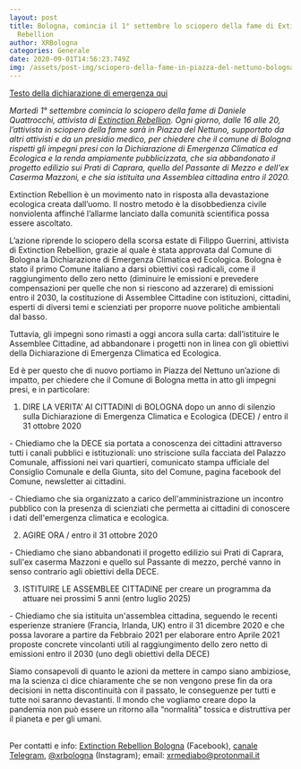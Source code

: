 ```yaml
---
layout: post
title: Bologna, comincia il 1° settembre lo sciopero della fame di Extinction
  Rebellion
author: XRBologna
categories: Generale
date: 2020-09-01T14:56:23.749Z
img: /assets/post-img/sciopero-della-fame-in-piazza-del-nettuno-bologna.jpg
---
```

[Testo della dichiarazione di emergenza qui](https://www.xrbologna.it/sciopero)

*Martedì 1° settembre comincia lo sciopero della fame di Daniele Quattrocchi, attivista di [Extinction Rebellion](https://extinctionrebellion.it/chi-siamo/extinction-rebellion/). Ogni giorno, dalle 16 alle 20, l’attivista in sciopero della fame sarà in Piazza del Nettuno, supportato da altri attivisti e da un presidio medico, per chiedere che il comune di Bologna rispetti gli impegni presi con la Dichiarazione di Emergenza Climatica ed Ecologica e la renda ampiamente pubblicizzata, che sia abbandonato il progetto edilizio sui Prati di Caprara, quello del Passante di Mezzo e dell'ex Caserma Mazzoni, e che sia istituita una Assemblea cittadina entro il 2020.* 

Extinction Rebellion è un movimento nato in risposta alla devastazione ecologica creata dall’uomo. Il nostro metodo è la disobbedienza civile nonviolenta affinché l’allarme lanciato dalla comunità scientifica possa essere ascoltato. 

L’azione riprende lo sciopero della scorsa estate di Filippo Guerrini, attivista di Extinction Rebellion, grazie al quale è stata approvata dal Comune di Bologna la Dichiarazione di Emergenza Climatica ed Ecologica. Bologna è stato il primo Comune italiano a darsi obiettivi così radicali, come il raggiungimento dello zero netto (diminuire le emissioni e prevedere compensazioni per quelle che non si riescono ad azzerare) di emissioni entro il 2030, la costituzione di Assemblee Cittadine con istituzioni, cittadini, esperti di diversi temi e scienziati per proporre nuove politiche ambientali dal basso.

Tuttavia, gli impegni sono rimasti a oggi ancora sulla carta: dall’istituire le Assemblee Cittadine, ad abbandonare i progetti non in linea con gli obiettivi della Dichiarazione di Emergenza Climatica ed Ecologica.

Ed è per questo che di nuovo portiamo in Piazza del Nettuno un’azione di impatto, per chiedere che il Comune di Bologna metta in atto gli impegni presi, e in particolare:

1. DIRE LA VERITA’ AI CITTADINI di BOLOGNA dopo un anno di silenzio sulla Dichiarazione di Emergenza Climatica e Ecologica (DECE) / entro il 31 ottobre 2020

\- Chiediamo che la DECE sia portata a conoscenza dei cittadini attraverso tutti i canali pubblici e istituzionali: uno striscione sulla facciata del Palazzo Comunale, affissioni nei vari quartieri, comunicato stampa ufficiale del Consiglio Comunale e della Giunta, sito del Comune, pagina facebook del Comune, newsletter ai cittadini.

\- Chiediamo che sia organizzato a carico dell'amministrazione un incontro pubblico con la presenza di scienziati che permetta ai cittadini di conoscere i dati dell'emergenza climatica e ecologica.

2. AGIRE ORA / entro il 31 ottobre 2020

\- Chiediamo che siano abbandonati il progetto edilizio sui Prati di Caprara, sull'ex caserma Mazzoni e quello sul Passante di mezzo, perché vanno in senso contrario agli obiettivi della DECE.

3. ISTITUIRE LE ASSEMBLEE CITTADINE per creare un programma da attuare nei prossimi 5 anni (entro luglio 2025)

\- Chiediamo che sia istituita un'assemblea cittadina, seguendo le recenti esperienze straniere (Francia, Irlanda, UK) entro il 31 dicembre 2020 e che possa lavorare a partire da Febbraio 2021 per elaborare entro Aprile 2021 proposte concrete vincolanti utili al raggiungimento dello zero netto di emissioni entro il 2030 (uno degli obiettivi della DECE)

Siamo consapevoli di quanto le azioni da mettere in campo siano ambiziose, ma la scienza ci dice chiaramente che se non vengono prese fin da ora decisioni in netta discontinuità con il passato, le conseguenze per tutti e tutte noi saranno devastanti. Il mondo che vogliamo creare dopo la pandemia non può essere un ritorno alla “normalità” tossica e distruttiva per il pianeta e per gli umani.

\
Per contatti e info: [Extinction Rebellion Bologna](https://www.facebook.com/XRBologna/) (Facebook), [canale Telegram](https://t.me/XRBologna), [@xrbologna](https://www.instagram.com/xrbologna/) (Instagram); email: [xrmediabo@protonmail.it](mailto:xrmediabo@protonmail.it)